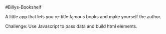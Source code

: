 #Billys-Bookshelf

A little app that lets you re-title famous books and make yourself the author.

Challenge: Use Javascript to pass data and build html elements.
